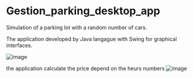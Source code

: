 # Gestion_parking_desktop_app


Simulation of a parking lot with a random number of cars.


The application developed by Java langague with Swing for graphical interfaces.


![image](https://user-images.githubusercontent.com/64175026/150124779-efea45d2-d533-4c87-9f5a-47cb565fd49c.png)



the application calculate the price depend on the heurs numbers
![image](https://user-images.githubusercontent.com/64175026/150124905-46144caa-3c02-4f82-9c16-d276183e58ab.png)


